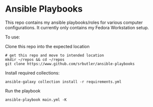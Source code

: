 # Ansible Playbooks

This repo contains my ansible playbooks/roles for various computer
configurations. It currently only contains my Fedora Workstation setup.

To use:

Clone this repo into the expected location
```shell
# get this repo and move to intended location
mkdir ~/repos && cd ~/repos
git clone https://www.github.com/srbutler/ansible-playbooks
```

Install required collections:
```shell
ansible-galaxy collection install -r requirements.yml
```

Run the playbook
```shell
ansible-playbook main.yml -K
```

